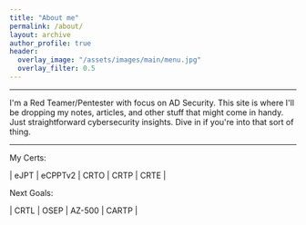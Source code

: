 ```yaml
---
title: "About me"
permalink: /about/
layout: archive
author_profile: true
header:  
  overlay_image: "/assets/images/main/menu.jpg"
  overlay_filter: 0.5
---
```


___________________________________________________________________________________________________________

I'm a Red Teamer/Pentester with focus on AD Security. This site is where I'll be dropping my notes, articles, and other stuff that might come in handy. Just straightforward cybersecurity insights. Dive in if you're into that sort of thing.
___________________________________________________________________________________________________________

My Certs: 

| eJPT  | eCPPTv2 | CRTO | CRTP | CRTE | 
 
Next Goals:

| CRTL | OSEP | AZ-500 | CARTP |




